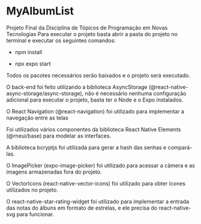 # MyAlbumList
Projeto Final da Disciplina de Tópicos de Programação em Novas Tecnologias
Para executar o projeto basta abrir a pasta do projeto no terminal e executar os seguintes comandos:

* npm install

* npx expo start

Todos os pacotes necessários serão baixados e o projeto será executado.

O back-end foi feito utilizando a biblioteca AsyncStorage (@react-native-async-storage/async-storage), não é necessário nenhuma configuração adicional para executar o projeto, basta ter o Node e o Expo instalados.

O React Navigation (@react-navigation) foi utilizado para implementar a navegação entre as telas 

Foi utilizados vários componentes da biblioteca React Native Elements (@rneui/base) para modelar as interfaces.

A biblioteca bcryptjs foi utilizada para gerar a hash das senhas e compará-las.

O ImagePicker (expo-image-picker) foi utilizado para acessar a câmera e as imagens armazenadas fora do projeto.

O VectorIcons (react-native-vector-icons) foi utilizado para obter ícones utilizados no projeto.

O react-native-star-rating-widget foi utilizado para implementar a entrada das notas do álbuns em formato de estrelas, e ele precisa do react-native-svg para funcionar.
